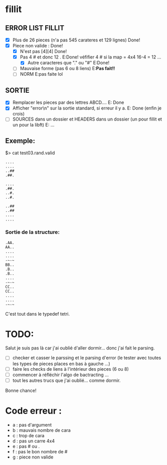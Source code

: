 # fillit

## ERROR LIST FILLIT

-   [x] Plus de 26 pieces (n'a pas 545 carateres et 129 lignes) Done!
-   [x] Piece non valide : Done!
    -   [x] N'est pas [4][4] Done!
    -   [x] Pas 4 # et donc 12 . E:Done! véfifier 4 # si la map = 4x4 16-4 = 12 ...
        -   [x] Autre caracteres que "." ou "#" E:Done!
    -   [ ] Mauvaise forme (pas 6 ou 8 liens) E:**Pas fait!!**
    -   [ ] NORM E:pas faite lol

## SORTIE

-   [x] Remplacer les pieces par des lettres ABCD.... E: Done
-   [x] Afficher "error\\n" sur la sortie standard, si erreur il y a. E: Done (enfin je crois)
-   [ ]  SOURCES dans un dossier et HEADERS dans un dossier (un pour fillit et un pour la libft) E: ...

## Exemple:

$> cat test03.rand.valid

    ....
    ....
    ..##
    .##.

    ....
    .##.
    ..#.
    ..#.

    ..##
    ..##
    ....
    ....

### Sortie de la structure:

    .AA.
    AA..
    ....
    ....
    -~-~
    BB..
    .B..
    .B..
    ....
    -~-~
    CC..
    CC..
    ....
    ....
    -~-~

C'est tout dans le typedef tetri.

# TODO:

Salut je suis pas là car j'ai oublié d'aller dormir... donc j'ai fait le parsing.

-   [ ] checker et casser le parssing et le parsing d'error (le tester avec toutes les types de pieces places en bas à gauche ...)
-   [ ] faire les checks de liens à l'intérieur des pieces (6 ou 8)
-   [ ] commencer à réfléchir l'algo de bactracting ...
-   [ ] tout les autres trucs que j'ai oublié... comme dormir.

Bonne chance!

# Code erreur :

-   a : pas d'argument
-   b : mauvais nombre de cara
-   c : trop de cara
-   d : pas un carre 4x4
-   e : pas # ou .
-   f : pas le bon nombre de #
-   g : piece non valide
